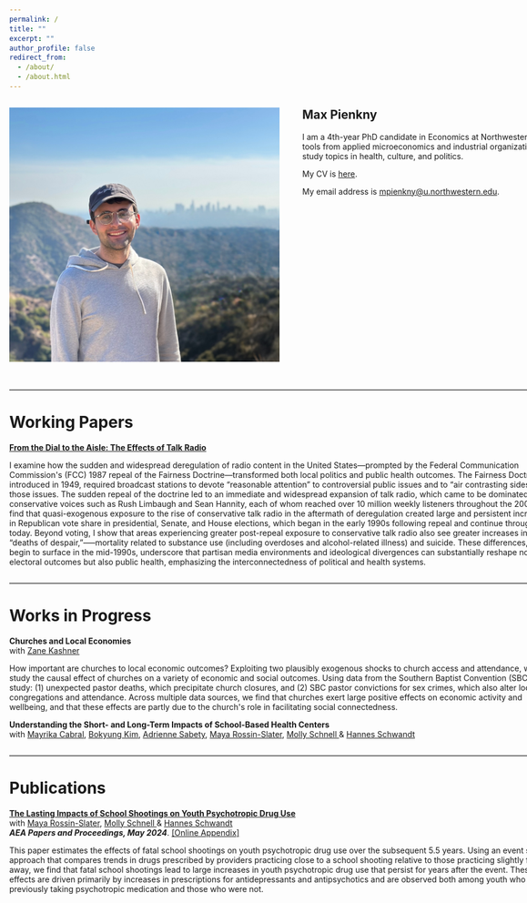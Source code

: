 ```yaml
---
permalink: /
title: ""
excerpt: ""
author_profile: false
redirect_from: 
  - /about/
  - /about.html
---
```


<style>
/* Default: wide desktop layout */
.page,
.page__inner-wrap,
.page__content,
.layout--home .page,
.layout--default .page {
  max-width: none !important;
  width: 100% !important;
  padding-left: 2rem;
  padding-right: 2rem;
  margin: 0 auto;
}

body {
  max-width: 100% !important;
  width: 100% !important;
}

/* Restrict width on small screens */
@media (max-width: 768px) {
  .page,
  .page__inner-wrap,
  .page__content {
    padding-left: 0rem;
    padding-right: 0rem;
  }

  body {
    padding: 0;
    margin: 0;
  }

  img {
    max-width: 100%;
    height: auto;
  }
}
</style>

## Max Pienkny<img class="img-responsive" style="float: left; margin: 0px 40px 20px 0px;" src="files/pienkny_headshot.jpeg" width="475">

I am a 4th-year PhD candidate in Economics at Northwestern. I use tools from applied microeconomics and industrial organization to study topics in health, culture, and politics. 

My CV is <a href="/files/cv/pienkny_cv.pdf" class="no-underline">here</a>.

My email address is <a href="mailto:mpienkny@u.northwestern.edu">mpienkny@u.northwestern.edu</a>.

<br style="clear: both;">

<hr style="margin: 2em 0; border: none; border-top: 1px solid #ccc;">


# Working Papers

<a href="/files/research/working_papers/radio_paper_pienkny.pdf" class="no-underline">**From the Dial to the Aisle: The Effects of Talk Radio**<a> <br>

 I examine how the sudden and widespread deregulation of radio content in the United States—prompted by the Federal Communication Commission's (FCC) 1987 repeal of the Fairness Doctrine—transformed both local politics and public health outcomes. The Fairness Doctrine, introduced in 1949, required broadcast stations to devote “reasonable attention” to controversial public issues and to “air contrasting sides” of those issues. The sudden repeal of the doctrine led to an immediate and widespread expansion of talk radio, which came to be dominated by conservative voices such as Rush Limbaugh and Sean Hannity, each of whom reached over 10 million weekly listeners throughout the 2000s. I find that quasi-exogenous exposure to the rise of conservative talk radio in the aftermath of deregulation created large and persistent increases in Republican vote share in presidential, Senate, and House elections, which began in the early 1990s following repeal and continue through to today. Beyond voting, I show that areas experiencing greater post-repeal exposure to conservative talk radio also see greater increases in “deaths of despair,”–—mortality related to substance use (including overdoses and alcohol-related illness) and suicide. These differences, which begin to surface in the mid-1990s, underscore that partisan media environments and ideological divergences can substantially reshape not only electoral outcomes but also public health, emphasizing the interconnectedness of political and health systems.
<hr style="margin: 2em 0; border: none; border-top: 1px solid #ccc;">

# Works in Progress

**Churches and Local Economies**<br>
with <a href="https://zkashner.github.io/" class="no-underline">Zane Kashner</a> <br> 

How important are churches to local economic outcomes? Exploiting two plausibly exogenous shocks to church access and attendance, we study the causal effect of churches on a variety of economic and social outcomes. Using data from the Southern Baptist Convention (SBC), we study: (1) unexpected pastor deaths, which precipitate church closures, and (2) SBC pastor convictions for sex crimes, which also alter local congregations and attendance. Across multiple data sources, we find that churches exert large positive effects on economic activity and wellbeing, and that these effects are partly due to the church's role in facilitating social connectedness. 

**Understanding the Short- and Long-Term Impacts of School-Based Health Centers**<br>
with <a href="https://www.marikacabral.com/" class="no-underline">Mayrika Cabral</a>, <a href="https://sites.google.com/view/bokyungkim" class="no-underline">Bokyung Kim</a>, <a href="https://www.adriennesabety.com/" class="no-underline">Adrienne Sabety</a>, <a href="https://web.stanford.edu/~mrossin/" class="no-underline">Maya Rossin-Slater</a>, <a href="https://mollyschnell.com/" class="no-underline">Molly Schnell </a> & <a href="https://hschwandt.com/" class="no-underline">Hannes Schwandt</a> <br> 

<hr style="margin: 2em 0; border: none; border-top: 1px solid #ccc;">

# Publications

<a href="/files/research/published/2024_PRSS_AEAPP_Main.pdf" class="no-underline">**The Lasting Impacts of School Shootings on Youth Psychotropic Drug Use**</a> <br>
with <a href="https://web.stanford.edu/~mrossin/" class="no-underline">Maya Rossin-Slater</a>, <a href="https://mollyschnell.com/" class="no-underline">Molly Schnell </a> & <a href="https://hschwandt.com/" class="no-underline">Hannes Schwandt</a> <br> 
_**AEA Papers and Proceedings, May 2024**_.  <a href="/files/research/published/2024_PRSS_AEAPP_Appendix.pdf" class="light-gray-link">[Online Appendix]</a> <br>

This paper estimates the effects of fatal school shootings on youth psychotropic drug use over the subsequent 5.5 years. Using an event study approach that compares trends in drugs prescribed by providers practicing close to a school shooting relative to those practicing slightly farther away, we find that fatal school shootings lead to large increases in youth psychotropic drug use that persist for years after the event. These effects are driven primarily by increases in prescriptions for antidepressants and antipsychotics and are observed both among youth who were previously taking psychotropic medication and those who were not.
